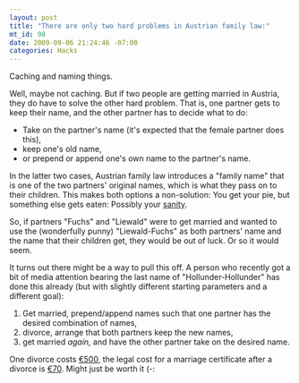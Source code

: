 ```yaml
--- 
layout: post
title: "There are only two hard problems in Austrian family law:"
mt_id: 98
date: 2009-09-06 21:24:46 -07:00
categories: Hacks
---
```

Caching and naming things.

Well, maybe not caching. But if two people are getting married in Austria, they do have to solve the other hard problem. 
That is, one partner gets to keep their name, and the other partner has to decide what to do:

 - Take on the partner's name (it's expected that the female partner does this),
 - keep one's old name,
 - or prepend or append one's own name to the partner's name.

In the latter two cases, Austrian family law introduces a "family name" that is one of the two partners' original names, which is what they pass on to their children. This makes both options a non-solution: You get your pie, but something else gets eaten: Possibly your [sanity](http://juanfgs.files.wordpress.com/2008/02/internet-o_rlyeh.jpg).

So, if partners "Fuchs" and "Liewald" were to get married and wanted to use the (wonderfully punny) "Liewald-Fuchs" as both partners' name and the name that their children get, they would be out of luck. Or so it would seem. 

It turns out there might be a way to pull this off. A person who recently got a bit of media attention bearing the last name of "Hollunder-Hollunder" has done this already (but with slightly different starting parameters and a different goal):

1. Get married, prepend/append names such that one partner has the desired combination of names,
2. divorce, arrange that both partners keep the new names,
3. get married *again,* and have the other partner take on the desired name.

One divorce costs [€500](http://www.help.gv.at/Content.Node/10/Seite.100001.html#einver), the legal cost for a marriage certificate after a divorce is [€70](http://www.help.gv.at/Content.Node/7/Seite.070100.html#Kosten). Might just be worth it (-:
